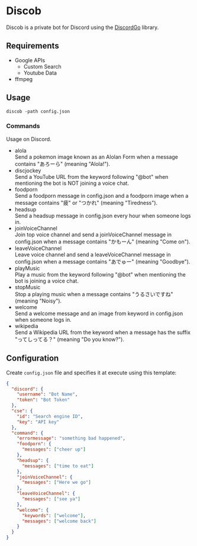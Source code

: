# Discob

Discob is a private bot for Discord using the [DiscordGo](https://github.com/bwmarrin/discordgo) library.

## Requirements

- Google APIs
  - Custom Search
  - Youtube Data
- ffmpeg

## Usage

```console
discob -path config.json
```

### Commands

Usage on Discord.

- alola  
  Send a pokemon image known as an Alolan Form when a message contains "あろーら"  (meaning "Alola!").
- discjockey  
  Send a YouTube URL from the keyword following "@bot" when mentioning the bot is NOT joining a voice chat.
- foodporn  
  Send a foodporn message in config.json and a foodporn image when a message contains "疲" or "つかれ" (meaning "Tiredness").
- headsup  
  Send a headsup message in config.json every hour when someone logs in.
- joinVoiceChannel  
  Join top voice channel and send a joinVoiceChannel message in config.json when a message contains "かもーん" (meaning "Come on").
- leaveVoiceChannel  
  Leave voice channel and send a leaveVoiceChannel message in config.json when a message contains "あでゅー" (meaning "Goodbye").
- playMusic  
  Play a music from the keyword following "@bot" when mentioning the bot is joining a voice chat.
- stopMusic  
  Stop a playing music when a message contains "うるさいですね" (meaning "Noisy").
- welcome  
  Send a welcome message and an image from keyword in config.json when someone logs in.
- wikipedia  
  Send a Wikipedia URL from the keyword when a message has the suffix "ってしってる？" (meaning "Do you know?").

## Configuration

Create `config.json` file and specifies it at execute using this template:

```json
{
  "discord": {
    "username": "Bot Name",
    "token": "Bot Token"
  },
  "cse": {
    "id": "Search engine ID",
    "key": "API key"
  },
  "command": {
    "errormessage": "something bad happened",
    "foodporn": {
      "messages": ["cheer up"]
    },
    "headsup": {
      "messages": ["time to eat"]
    },
    "joinVoiceChannel": {
      "messages": ["Here we go"]
    },
    "leaveVoiceChannel": {
      "messages": ["see ya"]
    },
    "welcome": {
      "keywords": ["welcome"],
      "messages": ["welcome back"]
    }
  }
}
```
